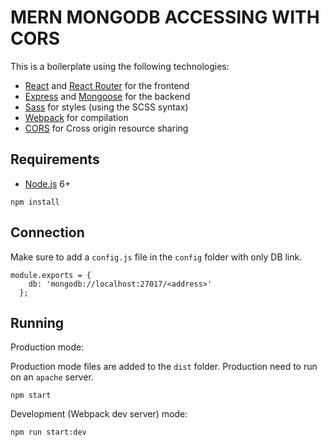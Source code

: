# MERN MONGODB ACCESSING WITH CORS

This is a boilerplate using the following technologies:
- [React](https://facebook.github.io/react/) and [React Router](https://reacttraining.com/react-router/) for the frontend
- [Express](http://expressjs.com/) and [Mongoose](http://mongoosejs.com/) for the backend
- [Sass](http://sass-lang.com/) for styles (using the SCSS syntax)
- [Webpack](https://webpack.github.io/) for compilation
- [CORS](https://www.npmjs.com/package/cors) for Cross origin resource sharing


## Requirements

- [Node.js](https://nodejs.org/en/) 6+

```shell
npm install
```


## Connection

Make sure to add a `config.js` file in the `config` folder with only DB link.
```shell
module.exports = {
    db: 'mongodb://localhost:27017/<address>'
  };
```
## Running

Production mode:

Production mode files are added to the `dist` folder. Production need to run on an `apache` server.
```shell
npm start
```

Development (Webpack dev server) mode:

```shell
npm run start:dev
```
